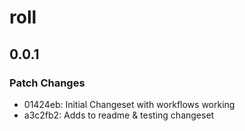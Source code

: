 # roll

## 0.0.1

### Patch Changes

- 01424eb: Initial Changeset with workflows working
- a3c2fb2: Adds to readme & testing changeset

